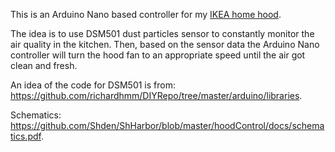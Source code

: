 This is an Arduino Nano based controller for my [IKEA home hood](http://st.houzz.com/simgs/f581a4780d62e398_4-4606/contemporary-range-hoods-and-vents.jpg).

The idea is to use DSM501 dust particles sensor to constantly monitor the air quality in the kitchen.
Then, based on the sensor data the Arduino Nano controller will turn the hood fan to an appropriate
speed until the air got clean and fresh.

An idea of the code for DSM501 is from: https://github.com/richardhmm/DIYRepo/tree/master/arduino/libraries.

Schematics: https://github.com/Shden/ShHarbor/blob/master/hoodControl/docs/schematics.pdf.

